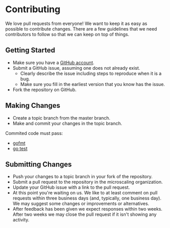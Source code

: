 # Contributing

We love pull requests from everyone! We want to keep it as easy as possible to
contribute changes. There are a few guidelines that we need contributors to
follow so that we can keep on top of things.

## Getting Started

* Make sure you have a [GitHub account](https://github.com/signup/free).
* Submit a GitHub issue, assuming one does not already exist.
  * Clearly describe the issue including steps to reproduce when it is a bug.
  * Make sure you fill in the earliest version that you know has the issue.
* Fork the repository on GitHub.

## Making Changes

* Create a topic branch from the master branch.
* Make and commit your changes in the topic branch.

Commited code must pass:

* [gofmt](https://golang.org/cmd/gofmt)
* [go test](https://golang.org/cmd/go/#hdr-Test_packages)

## Submitting Changes

* Push your changes to a topic branch in your fork of the repository.
* Submit a pull request to the repository in the microscaling organization.
* Update your GitHub issue with a link to the pull request.
* At this point you're waiting on us. We like to at least comment on pull requests
within three business days (and, typically, one business day). We may suggest
some changes or improvements or alternatives.
* After feedback has been given we expect responses within two weeks. After two
  weeks we may close the pull request if it isn't showing any activity.

